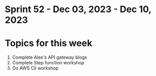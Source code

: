 <h1>Sprint 52 - Dec 03, 2023 - Dec 10, 2023</h1>

# Topics for this week

1. Complete Alex's API gateway blogs
2. Complete Step function workshop
3. Do AWS Cli workshop